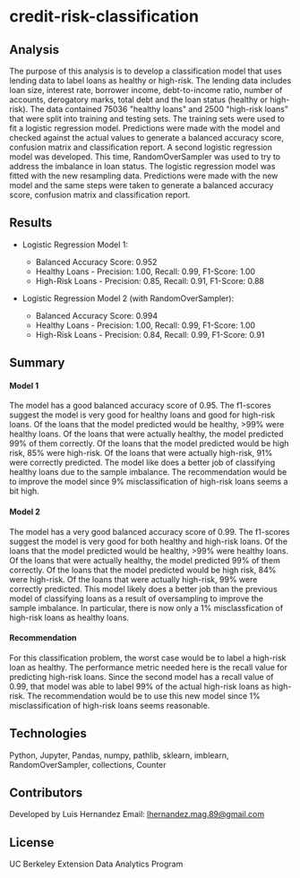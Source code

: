 # credit-risk-classification

## Analysis

The purpose of this analysis is to develop a classification model that uses lending data to label loans as healthy or high-risk. The lending data includes loan size, interest rate, borrower income, debt-to-income ratio, number of accounts, derogatory marks, total debt and the loan status (healthy or high-risk). The data contained 75036 "healthy loans" and 2500 "high-risk loans" that were split into training and testing sets. The training sets were used to fit a logistic regression model. Predictions were made with the model and checked against the actual values to generate a balanced accuracy score, confusion matrix and classification report. A second logistic regression model was developed. This time, RandomOverSampler was used to try to address the imbalance in loan status. The logistic regression model was fitted with the new resampling data. Predictions were made with the new model and the same steps were taken to generate a balanced accuracy score, confusion matrix and classification report.

## Results

* Logistic Regression Model 1:
  * Balanced Accuracy Score: 0.952
  * Healthy Loans - Precision: 1.00, Recall: 0.99, F1-Score: 1.00
  * High-Risk Loans - Precision: 0.85, Recall: 0.91, F1-Score: 0.88

* Logistic Regression Model 2 (with RandomOverSampler):
  * Balanced Accuracy Score: 0.994
  * Healthy Loans - Precision: 1.00, Recall: 0.99, F1-Score: 1.00
  * High-Risk Loans - Precision: 0.84, Recall: 0.99, F1-Score: 0.91

## Summary

#### Model 1

The model has a good balanced accuracy score of 0.95. The f1-scores suggest the model is very good for healthy loans and good for high-risk loans. Of the loans that the model predicted would be healthy, >99% were healthy loans. Of the loans that were actually healthy, the model predicted 99% of them correctly. Of the loans that the model predicted would be high risk, 85% were high-risk. Of the loans that were actually high-risk, 91% were correctly predicted. The model like does a better job of classifying healthy loans due to the sample imbalance. The recommendation would be to improve the model since 9% misclassification of high-risk loans seems a bit high.

#### Model 2

The model has a very good balanced accuracy score of 0.99. The f1-scores suggest the model is very good for both healthy and high-risk loans. Of the loans that the model predicted would be healthy, >99% were healthy loans. Of the loans that were actually healthy, the model predicted 99% of them correctly. Of the loans that the model predicted would be high risk, 84% were high-risk. Of the loans that were actually high-risk, 99% were correctly predicted. This model likely does a better job than the previous model of classifying loans as a result of oversampling to improve the sample imbalance. In particular, there is now only a 1% misclassfication of high-risk loans as healthy loans. 

#### Recommendation

For this classification problem, the worst case would be to label a high-risk loan as healthy. The performance metric needed here is the recall value for predicting high-risk loans. Since the second model has a recall value of 0.99, that model was able to label 99% of the actual high-risk loans as high-risk. 
The recommendation would be to use this new model since 1% misclassification of high-risk loans seems reasonable.

## Technologies
Python, Jupyter, Pandas, numpy, pathlib, sklearn, imblearn, RandomOverSampler, collections, Counter

## Contributors
Developed by Luis Hernandez Email: lhernandez.mag.89@gmail.com

## License
UC Berkeley Extension Data Analytics Program
